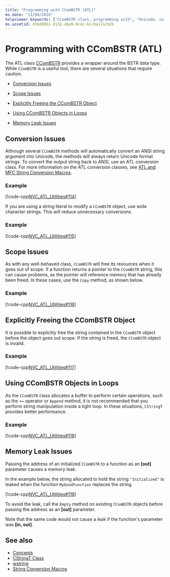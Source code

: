 ```yaml
---
title: "Programming with CComBSTR (ATL)"
ms.date: "11/04/2016"
helpviewer_keywords: ["CComBSTR class, programming with", "Unicode, using CComBSTR [ATL]"]
ms.assetid: d3bd0851-d132-4be9-9c4c-6ccba17acb2b
---
```

# Programming with CComBSTR (ATL)

The ATL class [CComBSTR](../atl/reference/ccombstr-class.md) provides a wrapper around the BSTR data type. While `CComBSTR` is a useful tool, there are several situations that require caution.

- [Conversion Issues](#programmingwithccombstr_conversionissues)

- [Scope Issues](#programmingwithccombstr_scopeissues)

- [Explicitly Freeing the CComBSTR Object](#programmingwithccombstr_explicitlyfreeing)

- [Using CComBSTR Objects in Loops](#programmingwithccombstr_usingloops)

- [Memory Leak Issues](#programmingwithccombstr_memoryleaks)

##  <a name="programmingwithccombstr_conversionissues"></a> Conversion Issues

Although several `CComBSTR` methods will automatically convert an ANSI string argument into Unicode, the methods will always return Unicode format strings. To convert the output string back to ANSI, use an ATL conversion class. For more information on the ATL conversion classes, see [ATL and MFC String Conversion Macros](reference/string-conversion-macros.md).

### Example

[!code-cpp[NVC_ATL_Utilities#114](../atl/codesnippet/cpp/programming-with-ccombstr-atl_1.cpp)]

If you are using a string literal to modify a `CComBSTR` object, use wide character strings. This will reduce unnecessary conversions.

### Example

[!code-cpp[NVC_ATL_Utilities#115](../atl/codesnippet/cpp/programming-with-ccombstr-atl_2.cpp)]

##  <a name="programmingwithccombstr_scopeissues"></a> Scope Issues

As with any well-behaved class, `CComBSTR` will free its resources when it goes out of scope. If a function returns a pointer to the `CComBSTR` string, this can cause problems, as the pointer will reference memory that has already been freed. In these cases, use the `Copy` method, as shown below.

### Example

[!code-cpp[NVC_ATL_Utilities#116](../atl/codesnippet/cpp/programming-with-ccombstr-atl_3.cpp)]

##  <a name="programmingwithccombstr_explicitlyfreeing"></a> Explicitly Freeing the CComBSTR Object

It is possible to explicitly free the string contained in the `CComBSTR` object before the object goes out scope. If the string is freed, the `CComBSTR` object is invalid.

### Example

[!code-cpp[NVC_ATL_Utilities#117](../atl/codesnippet/cpp/programming-with-ccombstr-atl_4.cpp)]

##  <a name="programmingwithccombstr_usingloops"></a> Using CComBSTR Objects in Loops

As the `CComBSTR` class allocates a buffer to perform certain operations, such as the `+=` operator or `Append` method, it is not recommended that you perform string manipulation inside a tight loop. In these situations, `CStringT` provides better performance.

### Example

[!code-cpp[NVC_ATL_Utilities#118](../atl/codesnippet/cpp/programming-with-ccombstr-atl_5.cpp)]

##  <a name="programmingwithccombstr_memoryleaks"></a> Memory Leak Issues

Passing the address of an initialized `CComBSTR` to a function as an **[out]** parameter causes a memory leak.

In the example below, the string allocated to hold the string `"Initialized"` is leaked when the function `MyGoodFunction` replaces the string.

[!code-cpp[NVC_ATL_Utilities#119](../atl/codesnippet/cpp/programming-with-ccombstr-atl_6.cpp)]

To avoid the leak, call the `Empty` method on existing `CComBSTR` objects before passing the address as an **[out]** parameter.

Note that the same code would not cause a leak if the function's parameter was **[in, out]**.

## See also

- [Concepts](../atl/active-template-library-atl-concepts.md)
- [CStringT Class](../atl-mfc-shared/reference/cstringt-class.md)
- [wstring](../standard-library/basic-string-class.md)
- [String Conversion Macros](../atl/reference/string-conversion-macros.md)
